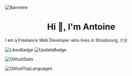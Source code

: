 ![Bannière](https://static.panthera.studio/github/antoinelrk/sa_ggb.jpg)

<h1><center>Hi 👋, I'm Antoine</center></h1>

I am a Freelance Web Developer who lives in Strasbourg, 🇫🇷 <br>

![LikesBadge](https://img.shields.io/github/stars/antoinelrk/antoinelrk?color=%233d4e66&label=Likes&style=for-the-badge)
![UpdateBadge](https://img.shields.io/github/last-commit/antoinelrk/antoinelrk?color=3d4e66&label=Updated&style=for-the-badge)

![GithubStats](https://github-readme-stats.vercel.app/api?username=antoinelrk&count_private=false&show_icons=true&theme=material-palenight)

![GithubTopLanguages](https://github-readme-stats.vercel.app/api/top-langs/?username=antoinelrk&show_icons=true&layout=compact&theme=material-palenight)